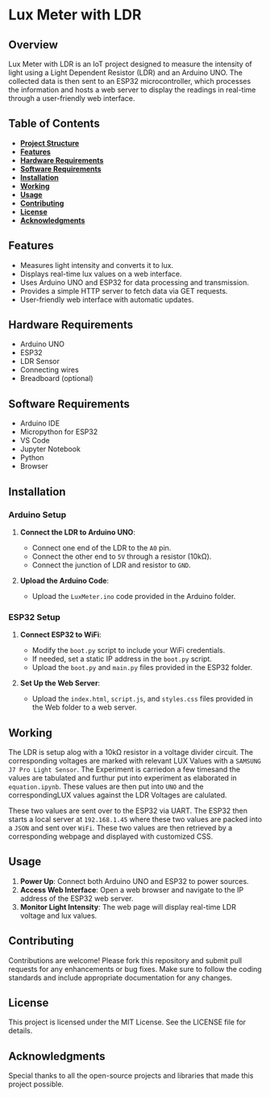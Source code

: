 # Lux Meter with LDR

## Overview

Lux Meter with LDR is an IoT project designed to measure the intensity of light using a Light Dependent Resistor (LDR) and an Arduino UNO. The collected data is then sent to an ESP32 microcontroller, which processes the information and hosts a web server to display the readings in real-time through a user-friendly web interface.

## Table of Contents
- [**Project Structure**](#project-structure)
- [**Features**](#features)
- [**Hardware Requirements**](#hardware-requirements)
- [**Software Requirements**](#software-requirements)
- [**Installation**](#installation)
- [**Working**](#working)
- [**Usage**](#usage)
- [**Contributing**](#contributing)
- [**License**](#license)
- [**Acknowledgments**](#acknowledgments)

## Features
- Measures light intensity and converts it to lux.
- Displays real-time lux values on a web interface.
- Uses Arduino UNO and ESP32 for data processing and transmission.
- Provides a simple HTTP server to fetch data via GET requests.
- User-friendly web interface with automatic updates.

## Hardware Requirements
- Arduino UNO
- ESP32
- LDR Sensor
- Connecting wires
- Breadboard (optional)

## Software Requirements
- Arduino IDE
- Micropython for ESP32
- VS Code 
- Jupyter Notebook
- Python
- Browser

## Installation

### Arduino Setup
1. **Connect the LDR to Arduino UNO**:
    - Connect one end of the LDR to the `A0` pin.
    - Connect the other end to `5V` through a resistor (10kΩ).
    - Connect the junction of LDR and resistor to `GND`.

2. **Upload the Arduino Code**:
    - Upload the `LuxMeter.ino` code provided in the Arduino folder.

### ESP32 Setup
1. **Connect ESP32 to WiFi**:
    - Modify the `boot.py` script to include your WiFi credentials.
    - If needed, set a static IP address in the `boot.py` script.
    - Upload the `boot.py` and `main.py` files provided in the ESP32 folder.

2. **Set Up the Web Server**:
    - Upload the `index.html`, `script.js`, and `styles.css` files provided in the Web folder to a web server.

## Working
The LDR is setup alog with a 10kΩ resistor in a voltage divider circuit. The corresponding voltages are marked with relevant LUX Values with a `SAMSUNG J7 Pro Light Sensor`. The Experiment is carriedon a few timesand the values are tabulated and furthur put into experiment as elaborated in `equation.ipynb`. These values are then put into `UNO` and the correspondingLUX values against the LDR Voltages are calulated.

These two values are sent over to the ESP32 via UART. The ESP32 then starts a local server at `192.168.1.45` where these two values are packed into a `JSON` and sent over `WiFi`. These two values are then retrieved by a corresponding webpage and displayed with customized CSS. 

## Usage
1. **Power Up**: Connect both Arduino UNO and ESP32 to power sources.
2. **Access Web Interface**: Open a web browser and navigate to the IP address of the ESP32 web server.
3. **Monitor Light Intensity**: The web page will display real-time LDR voltage and lux values.

## Contributing
Contributions are welcome! Please fork this repository and submit pull requests for any enhancements or bug fixes. Make sure to follow the coding standards and include appropriate documentation for any changes.

## License
This project is licensed under the MIT License. See the LICENSE file for details.

## Acknowledgments
Special thanks to all the open-source projects and libraries that made this project possible.